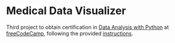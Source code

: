 # Medical Data Visualizer

Third project to obtain certification in [Data Analysis with Python](https://www.freecodecamp.org/learn/data-analysis-with-python/) at [freeCodeCamp](https://www.freecodecamp.org/learn/), following the provided [instructions](https://www.freecodecamp.org/learn/data-analysis-with-python/data-analysis-with-python-projects/medical-data-visualizer).
